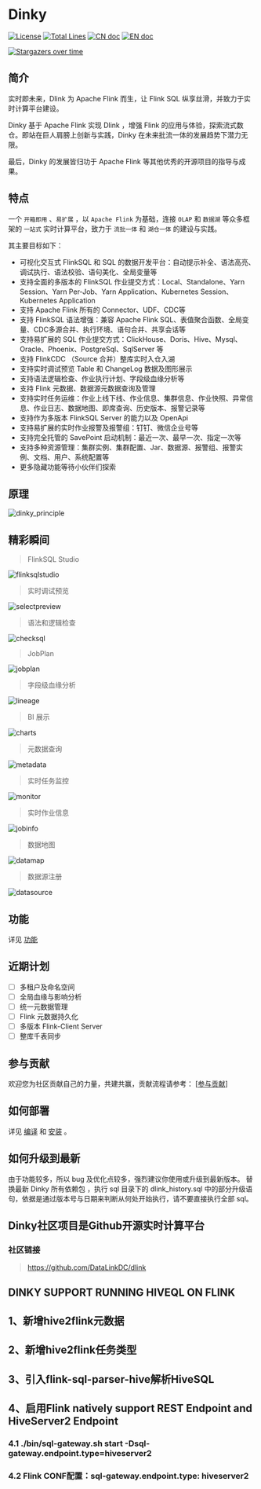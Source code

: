 # Dinky

[![License](https://img.shields.io/badge/license-Apache%202-4EB1BA.svg)](https://www.apache.org/licenses/LICENSE-2.0.html)
[![Total Lines](https://tokei.rs/b1/github/DataLinkDC/dlink?category=lines)](https://github.com/DataLinkDC/dlink)
[![CN doc](https://img.shields.io/badge/文档-中文版-blue.svg)](README.md)
[![EN doc](https://img.shields.io/badge/document-English-blue.svg)](README.md)

[![Stargazers over time](https://starchart.cc/DataLinkDC/dlink.svg)](https://starchart.cc/DataLinkDC/dlink)

## 简介

实时即未来，Dlink 为 Apache Flink 而生，让 Flink SQL 纵享丝滑，并致力于实时计算平台建设。

Dinky 基于 Apache Flink 实现 Dlink ，增强 Flink 的应用与体验，探索流式数仓。即站在巨人肩膀上创新与实践，Dinky 在未来批流一体的发展趋势下潜力无限。

最后，Dinky 的发展皆归功于 Apache Flink 等其他优秀的开源项目的指导与成果。

## 特点

一个 `开箱即用` 、`易扩展` ，以 `Apache Flink` 为基础，连接 `OLAP` 和 `数据湖` 等众多框架的 `一站式` 实时计算平台，致力于 `流批一体` 和 `湖仓一体` 的建设与实践。

其主要目标如下：

- 可视化交互式 FlinkSQL 和 SQL 的数据开发平台：自动提示补全、语法高亮、调试执行、语法校验、语句美化、全局变量等
- 支持全面的多版本的 FlinkSQL 作业提交方式：Local、Standalone、Yarn Session、Yarn Per-Job、Yarn Application、Kubernetes Session、Kubernetes Application
- 支持 Apache Flink 所有的 Connector、UDF、CDC等
- 支持 FlinkSQL 语法增强：兼容 Apache Flink SQL、表值聚合函数、全局变量、CDC多源合并、执行环境、语句合并、共享会话等
- 支持易扩展的 SQL 作业提交方式：ClickHouse、Doris、Hive、Mysql、Oracle、Phoenix、PostgreSql、SqlServer 等
- 支持 FlinkCDC （Source 合并）整库实时入仓入湖
- 支持实时调试预览 Table 和 ChangeLog 数据及图形展示
- 支持语法逻辑检查、作业执行计划、字段级血缘分析等
- 支持 Flink 元数据、数据源元数据查询及管理
- 支持实时任务运维：作业上线下线、作业信息、集群信息、作业快照、异常信息、作业日志、数据地图、即席查询、历史版本、报警记录等
- 支持作为多版本 FlinkSQL Server 的能力以及 OpenApi
- 支持易扩展的实时作业报警及报警组：钉钉、微信企业号等
- 支持完全托管的 SavePoint 启动机制：最近一次、最早一次、指定一次等
- 支持多种资源管理：集群实例、集群配置、Jar、数据源、报警组、报警实例、文档、用户、系统配置等
- 更多隐藏功能等待小伙伴们探索

## 原理

![dinky_principle](https://raw.githubusercontent.com/DataLinkDC/dlink/main/dlink-doc/images/main/dinky_principle.png)

## 精彩瞬间

> FlinkSQL Studio

![flinksqlstudio](https://raw.githubusercontent.com/DataLinkDC/dlink/main/dlink-doc/images/060/flinksqlstudio.png)

> 实时调试预览

![selectpreview](https://raw.githubusercontent.com/DataLinkDC/dlink/main/dlink-doc/images/060/selectpreview.png)

> 语法和逻辑检查

![checksql](https://raw.githubusercontent.com/DataLinkDC/dlink/main/dlink-doc/images/060/checksql.png)

> JobPlan

![jobplan](https://raw.githubusercontent.com/DataLinkDC/dlink/main/dlink-doc/images/060/jobplan.png)

> 字段级血缘分析

![lineage](https://raw.githubusercontent.com/DataLinkDC/dlink/main/dlink-doc/images/060/lineage.png)

> BI 展示

![charts](https://raw.githubusercontent.com/DataLinkDC/dlink/main/dlink-doc/images/060/charts.png)

> 元数据查询

![metadata](https://raw.githubusercontent.com/DataLinkDC/dlink/main/dlink-doc/images/060/metadata.png)

> 实时任务监控

![monitor](https://raw.githubusercontent.com/DataLinkDC/dlink/main/dlink-doc/images/060/monitor.png)

> 实时作业信息

![jobinfo](https://raw.githubusercontent.com/DataLinkDC/dlink/main/dlink-doc/images/060/jobinfo.png)

> 数据地图

![datamap](https://raw.githubusercontent.com/DataLinkDC/dlink/main/dlink-doc/images/060/datamap.png)

> 数据源注册

![datasource](https://raw.githubusercontent.com/DataLinkDC/dlink/main/dlink-doc/images/060/datasource.png)

## 功能

详见 [功能](https://github.com/DataLinkDC/dlink/blob/dev/docs/zh-CN/feature.md)

## 近期计划

- [ ]  多租户及命名空间
- [ ]  全局血缘与影响分析
- [ ]  统一元数据管理
- [ ]  Flink 元数据持久化
- [ ]  多版本 Flink-Client Server
- [ ]  整库千表同步

## 参与贡献

欢迎您为社区贡献自己的力量，共建共赢，贡献流程请参考： [[参与贡献](https://github.com/DataLinkDC/dlink/blob/dev/docs/zh-CN/developer_guide/how_contribute.md)]

## 如何部署

详见 [编译](https://github.com/DataLinkDC/dlink/blob/dev/docs/zh-CN/quick_start/build.md) 和 [安装](https://github.com/DataLinkDC/dlink/blob/dev/docs/zh-CN/quick_start/deploy.md) 。

## 如何升级到最新

由于功能较多，所以 bug 及优化点较多，强烈建议你使用或升级到最新版本。
替换最新 Dinky 所有依赖包 ，执行 sql 目录下的 dlink_history.sql 中的部分升级语句，依据是通过版本号与日期来判断从何处开始执行，请不要直接执行全部 sql。

## Dinky社区项目是Github开源实时计算平台

### 社区链接
>
>https://github.com/DataLinkDC/dlink

## DINKY SUPPORT RUNNING HIVEQL ON FLINK

## 1、新增hive2flink元数据

## 2、新增hive2flink任务类型

## 3、引入flink-sql-parser-hive解析HiveSQL

## 4、启用Flink natively support REST Endpoint and HiveServer2 Endpoint

### 4.1 ./bin/sql-gateway.sh start -Dsql-gateway.endpoint.type=hiveserver2

### 4.2 Flink CONF配置：sql-gateway.endpoint.type: hiveserver2


